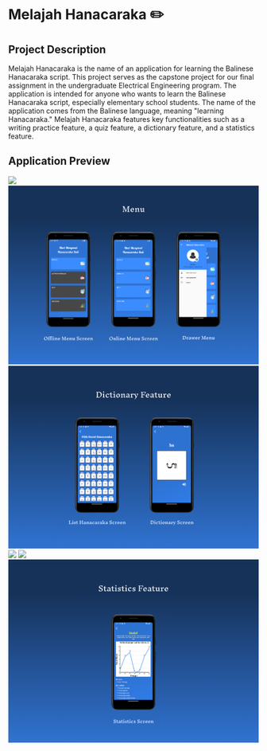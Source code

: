 # Melajah Hanacaraka ✏️

## Project Description
Melajah Hanacaraka is the name of an application for learning the Balinese Hanacaraka script. This project serves as the capstone project for our final assignment in the undergraduate Electrical Engineering program. The application is intended for anyone who wants to learn the Balinese Hanacaraka script, especially elementary school students. The name of the application comes from the Balinese language, meaning "learning Hanacaraka." Melajah Hanacaraka features key functionalities such as a writing practice feature, a quiz feature, a dictionary feature, and a statistics feature.

## Application Preview
<img src=https://github.com/dwikadewanta/Melajah-Hanacaraka/blob/main/preview_img/Authentication.png>
<img src=https://github.com/dwikadewanta/Melajah-Hanacaraka/blob/main/preview_img/Menu.png>
<img src=https://github.com/dwikadewanta/Melajah-Hanacaraka/blob/main/preview_img/Dictionary.png>
<img src=https://github.com/dwikadewanta/Melajah-Hanacaraka/blob/main/preview_img/Writing.png>
<img src=https://github.com/dwikadewanta/Melajah-Hanacaraka/blob/main/preview_img/Quiz.png>
<img src=https://github.com/dwikadewanta/Melajah-Hanacaraka/blob/main/preview_img/Statistics.png>

